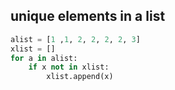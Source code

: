 ## unique elements in a list
```py
alist = [1 ,1, 2, 2, 2, 2, 3]
xlist = []
for a in alist:
    if x not in xlist:
        xlist.append(x)   
```
